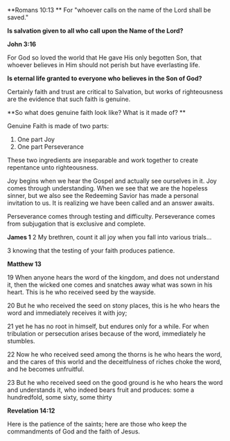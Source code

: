 **Romans 10:13 **
For "whoever calls on the name of the Lord shall be saved."

**Is salvation given to all who call upon the Name of the Lord?**

**John 3:16**

For God so loved the world that He gave His only begotten Son, that whoever believes in Him should not perish but have everlasting life.

**Is eternal life granted to everyone who believes in the Son of God?**

Certainly faith and trust are critical to Salvation, but works of righteousness are the evidence that such faith is genuine.

**So what does genuine faith look like? What is it made of? **

Genuine Faith is made of two parts:
1. One part Joy
2. One part Perseverance

These two ingredients are inseparable and work together to create repentance unto righteousness.

Joy begins when we hear the Gospel and actually see ourselves in it. Joy comes through understanding. When we see that we are the hopeless sinner, but we also see the Redeeming Savior has made a personal invitation to us. It is realizing we have been called and an answer awaits.

Perseverance comes through testing and difficulty. Perseverance comes from subjugation that is exclusive and complete.

**James 1**
2 My brethren, count it all joy when you fall into various trials...

3 knowing that the testing of your faith produces patience.

**Matthew 13**

19 When anyone hears the word of the kingdom, and does not understand it, then the wicked one comes and snatches away what was sown in his heart. This is he who received seed by the wayside.

20 But he who received the seed on stony places, this is he who hears the word and immediately receives it with joy;

21 yet he has no root in himself, but endures only for a while. For when tribulation or persecution arises because of the word, immediately he stumbles.

22 Now he who received seed among the thorns is he who hears the word, and the cares of this world and the deceitfulness of riches choke the word, and he becomes unfruitful.

23 But he who received seed on the good ground is he who hears the word and understands it, who indeed bears fruit and produces: some a hundredfold, some sixty, some thirty

**Revelation 14:12**

Here is the patience of the saints; here are those who keep the commandments of God and the faith of Jesus.